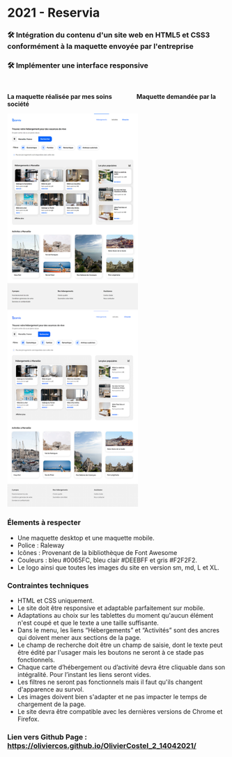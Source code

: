 # 2021  -  Reservia

### 🛠️ Intégration du contenu d'un site web en HTML5 et CSS3 conformément à la maquette envoyée par l'entreprise

### 🛠️ Implémenter une interface responsive

&nbsp;


__La maquette réalisée par mes soins &nbsp;   &nbsp;   &nbsp;   &nbsp;   &nbsp;   &nbsp; &nbsp;   &nbsp;   Maquette demandée par la société__

<img alt="maquette réalisée" width="300" height="450" src="maquette_done.png"></img>
<img alt="maquette demandée" width="300" height="450" src="reservia_maquette_asked.png"></img>



### Élements à respecter

- Une maquette desktop et une maquette mobile. 
- Police : Raleway 
- Icônes : Provenant de la bibliothèque de Font Awesome 
- Couleurs : bleu #0065FC, bleu clair #DEEBFF  et gris #F2F2F2.
- Le logo ainsi que toutes les images du site en version sm, md, L et XL.
 

### Contraintes techniques

- HTML et CSS uniquement. 
- Le site doit être responsive et adaptable parfaitement sur mobile.
- Adaptations au choix sur les tablettes du moment qu'aucun élément n'est coupé et que le texte a une taille suffisante. 
- Dans le menu, les liens “Hébergements” et “Activités” sont des ancres qui doivent mener aux sections de la page.
- Le champ de recherche doit être un champ de saisie, dont le texte peut être édité par l'usager mais les boutons ne seront à ce stade pas fonctionnels.
- Chaque carte d’hébergement ou d’activité devra être cliquable dans son intégralité. Pour l’instant les liens seront vides.
- Les filtres ne seront pas fonctionnels mais il faut qu'ils changent d'apparence au survol.
- Les images doivent bien s'adapter et ne pas impacter le temps de chargement de la page.
- Le site devra être compatible avec les dernières versions de Chrome et Firefox.

### Lien vers Github Page : https://oliviercos.github.io/OlivierCostel_2_14042021/
